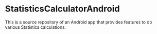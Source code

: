 # StatisticsCalculatorAndroid
This is a source repository of an Android app that provides features to do various Statistics calculations.
